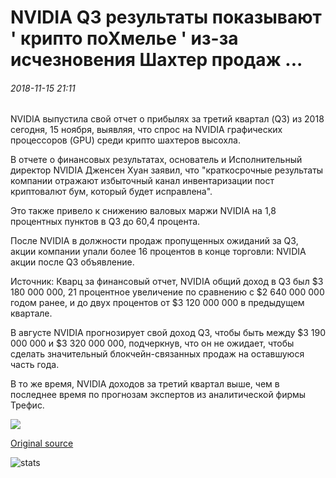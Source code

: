 # NVIDIA Q3 результаты показывают ' крипто поХмелье ' из-за исчезновения Шахтер продаж ...

###### 2018-11-15 21:11

NVIDIA выпустила свой отчет о прибылях за третий квартал (Q3) из 2018 сегодня, 15 ноября, выявляя, что спрос на NVIDIA графических процессоров (GPU) среди крипто шахтеров высохла.

В отчете о финансовых результатах, основатель и Исполнительный директор NVIDIA Дженсен Хуан заявил, что "краткосрочные результаты компании отражают избыточный канал инвентаризации пост криптовалют бум, который будет исправлена".

Это также привело к снижению валовых маржи NVIDIA на 1,8 процентных пунктов в Q3 до 60,4 процента.

После NVIDIA в должности продаж пропущенных ожиданий за Q3, акции компании упали более 16 процентов в конце торговли: NVIDIA акции после Q3 объявление.

Источник: Кварц за финансовый отчет, NVIDIA общий доход в Q3 был $3 180 000 000, 21 процентное увеличение по сравнению с $2 640 000 000 годом ранее, и до двух процентов от $3 120 000 000 в предыдущем квартале.

В августе NVIDIA прогнозирует свой доход Q3, чтобы быть между $3 190 000 000 и $3 320 000 000, подчеркнув, что он не ожидает, чтобы сделать значительный блокчейн-связанных продаж на оставшуюся часть года.

В то же время, NVIDIA доходов за третий квартал выше, чем в последнее время по прогнозам экспертов из аналитической фирмы Трефис.

![](https://s3.cointelegraph.com/storage/uploads/view/290859352c3e53b0f44d30051a61e07a.png)

[Original source](https://cointelegraph.com/news/nvidia-q3-results-reveal-crypto-hangover-due-to-disappearance-of-miner-sales)

![stats](https://c.statcounter.com/11760860/0/a89fa40b/1/ "stats")